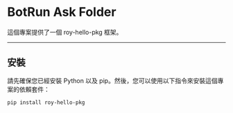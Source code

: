 # BotRun Ask Folder

這個專案提供了一個 roy-hello-pkg 框架。

---

## 安裝

請先確保您已經安裝 Python 以及 pip。然後，您可以使用以下指令來安裝這個專案的依賴套件：

```sh
pip install roy-hello-pkg
```
